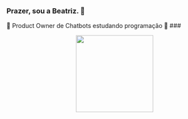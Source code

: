 ### Prazer, sou a Beatriz. 👋
🔭 Product Owner de Chatbots estudando programação 🌱 ###

<div align="center">
  <a href="https://github.com/beatrizfreddi">
  <img height="180em" src="https://github-readme-stats.vercel.app/api?username=beatrizfreddi&show_icons=true&theme=dark&include_all_commits=true&count_private=true"/>
</div>
